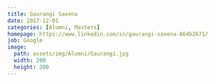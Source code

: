 ```yaml
---
title: Gaurangi Saxena
date: 2017-12-01
categories: [Alumni, Masters]
homepage: https://www.linkedin.com/in/gaurangi-saxena-864b2671/
job: Google
image:
  path: assets/img/Alumni/Gaurangi.jpg
  width: 200
  height: 200
---
```


